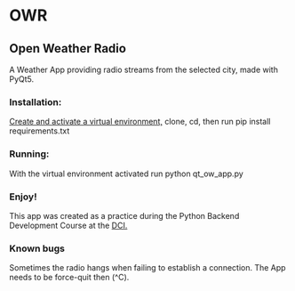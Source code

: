 # OWR
## Open Weather Radio

A Weather App providing radio streams from the selected city, made with PyQt5.

### Installation:
[Create and activate a virtual environment,](https://docs.python.org/3/library/venv.html) clone, cd, then run
    pip install requirements.txt

### Running:
With the virtual environment activated run
    python qt_ow_app.py

### Enjoy!
This app was created as a practice during the Python Backend Development Course at the [DCI.](https://digitalcareerinstitute.org/)

### Known bugs
Sometimes the radio hangs when failing to establish a connection. The App needs to be force-quit then (^C).
